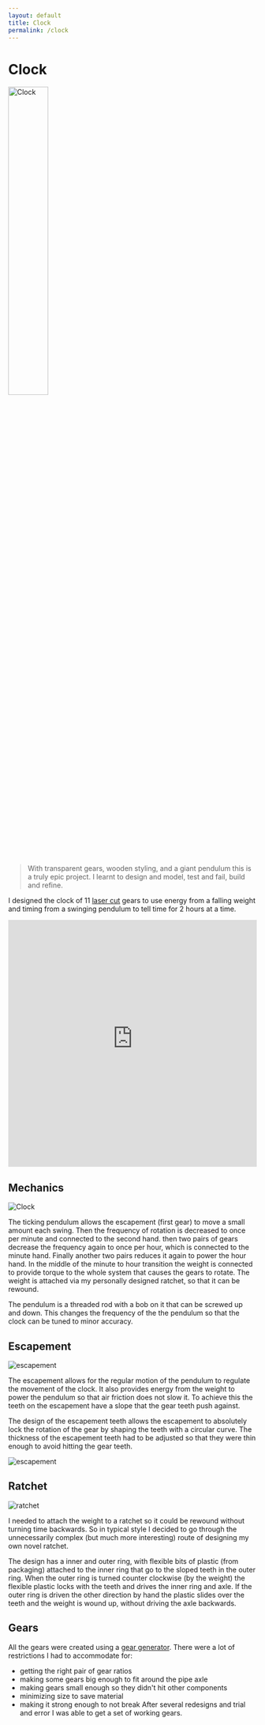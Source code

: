 ```yaml
---
layout: default
title: Clock
permalink: /clock
---
```


# Clock
<div class="clearfix">
<img alt="Clock" src="/sebsite/images/clock1.jpg" id="rightfloat" width = "40%"> 

<blockquote>With transparent gears, wooden styling, and a giant pendulum this is a truly epic project. I learnt to design and model, test and fail, build and refine.</blockquote>

<p>I designed the clock of 11 <a href="/sebsite/laser">laser cut</a> gears to use energy from a falling weight and timing from a swinging pendulum to tell time for 2 hours at a time.</p>
</div> 
<iframe src="https://gmail1265769.autodesk360.com/shares/public/SH919a0QTf3c32634dcf92e454fae9309967?mode=embed" width="100%" height="500" allowfullscreen="true" webkitallowfullscreen="true" mozallowfullscreen="true"  frameborder="0"></iframe>

## Mechanics
<div class="clearfix">
    <img alt="Clock" src="/sebsite/images/clockgif.gif" id="rightfloat"> 

<p>The ticking pendulum allows the escapement (first gear) to move a small amount each swing. Then the frequency of rotation is decreased to once per minute and connected to the second hand. then two pairs of gears decrease the frequency again to once per hour, which is connected to the minute hand. Finally another two pairs reduces it again to power the hour hand. In the middle of the minute to hour transition the weight is connected to provide torque to the whole system that causes the gears to rotate. The weight is attached via my personally designed ratchet, so that it can be rewound.</p>
<p>The pendulum is a threaded rod with a bob on it that can be screwed up and down. This changes the frequency of the the pendulum so that the clock can be tuned to minor accuracy.</p>
</div>


## Escapement 
<div class="clearfix">
    <img alt="escapement" src="/sebsite/images/escapement.gif" id="rightfloat"> 

<p>The escapement allows for the regular motion of the pendulum to regulate the movement of the clock. It also provides energy from the weight to power the pendulum so that air friction does not slow it. To achieve this the teeth on the escapement have a slope that the gear teeth push against.</p>
<p>The design of the escapement teeth allows the escapement to absolutely lock the rotation of the gear by shaping the teeth with a circular curve.
The thickness of the escapement teeth had to be adjusted so that they were thin enough to avoid hitting the gear teeth. </p>
    <img alt="escapement" src="/sebsite/images/escapementclose.gif" id="leftfloat"> 
</div>

## Ratchet
<div class="clearfix">
    <img alt="ratchet" src="/sebsite/images/rachet.jpg" id="rightfloat">

<p>I needed to attach the weight to a ratchet so it could be rewound without turning time backwards. So in typical style I decided to go through the unnecessarily complex (but much more interesting) route of designing my own novel ratchet. </p>
<p>The design has a inner and outer ring, with flexible bits of plastic (from packaging) attached to the inner ring that go to the sloped teeth in the outer ring. When the outer ring is turned counter clockwise (by the weight) the flexible plastic locks with the teeth and drives the inner ring and axle. If the outer ring is driven the other direction by hand the plastic slides over the teeth and the weight is wound up, without driving the axle backwards.</p>
</div> 

## Gears
All the gears were created using a <a href="https://geargenerator.com/">gear generator</a>. There were a lot of restrictions I had to accommodate for:
- getting the right pair of gear ratios
- making some gears big enough to fit around the pipe axle
- making gears small enough so they didn't hit other components
- minimizing size to save material 
- making it strong enough to not break
After several redesigns and trial and error I was able to get a set of working gears. 